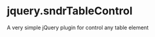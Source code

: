 jquery.sndrTableControl
=======================

A very simple jQuery plugin for control any table element
